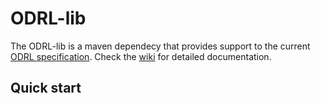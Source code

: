 # ODRL-lib

The ODRL-lib is a maven dependecy that provides support to the current [ODRL specification](https://www.w3.org/TR/odrl-model/). Check the [wiki](https://github.com/oeg-upm/odrl-lib/wiki) for detailed documentation.

## Quick start 

